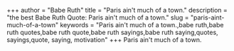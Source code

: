 +++
author = "Babe Ruth"
title = "Paris ain't much of a town."
description = "the best Babe Ruth Quote: Paris ain't much of a town."
slug = "paris-aint-much-of-a-town"
keywords = "Paris ain't much of a town.,babe ruth,babe ruth quotes,babe ruth quote,babe ruth sayings,babe ruth saying,quotes, sayings,quote, saying, motivation"
+++
Paris ain't much of a town.
